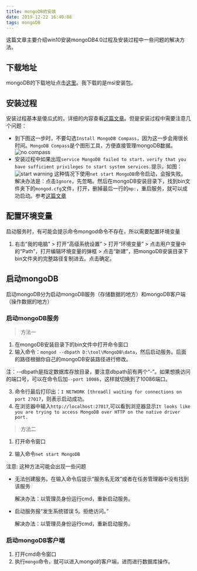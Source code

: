 ```yaml
---
title: mongoDB的安装
date: 2019-12-22 16:40:08
tags: mongoDB
---
```


这篇文章主要介绍win10安装mongoDB4.0过程及安装过程中一些问题的解决方法。

<!-- more -->

## 下载地址

mongoDB的下载地址点击[这里][1]。我下载的是msi安装包。

## 安装过程

安装过程基本是傻瓜式的，详细的内容查看[这篇文章][2]。但是安装过程中需要注意几个问题：

* 到下图这一步时，不要勾选`Install MongoDB Compass`，因为这一步会用很长时间。`MongoDB Compass`是个图形工具，方便直接管理mongoDB数据。
  ![no compass][pic1]
* 安装过程中如果出现`service MongoDB failed to start，verify that you have sufficient privileges to start system services.`提示，如图：
  ![start warning][pic2]
  这种情况下使用`net start MongoDB`命令启动，会报失败。
  解决办法是：点击`Ignore`，先忽略。然后在mongoDB安装目录下，找到bin文件夹下的`mongod.cfg`文件，打开，删掉最后一行的`mp:`，重启服务，就可以成功启动。参考[这篇文章][2]

## 配置环境变量
启动服务时，有可能会提示命令mongod命令不存在，所以需要配置环境变量

 1. 右击“我的电脑” > 打开“高级系统设置” > 打开“环境变量” > 点击用户变量中的“Path”，打开编辑环境变量的弹框 > 点击“新建”，把mongoDB安装目录下bin文件夹的完整路径复制进去。点击确定。

## 启动mongoDB

启动mongoDB分为启动mongoDB服务（存储数据的地方）和mongoDB客户端（操作数据的地方）

### 启动mongoDB服务

> 方法一

1. 在mongoDB安装目录下的bin文件中打开命令窗口
2. 输入命令：`mongod --dbpath D:\tool\MongoDB\data`，然后启动服务。后面的路径根据你自己的mongoDB安装路径进行修改。

注：--dbpath是指定数据库存放目录，要注意dbpath前有两个“-”。如果想换访问的端口号，可以在命令后加`--port 10086`，这样就切换到了10086端口。

3. 命令行最后打印出：`I NETWORK [threadl] waiting for connections on port 27017`，则表示启动成功。
4. 在浏览器中输入`http://localhost:27017`,可以看到浏览器显示`It looks like you are trying to access MongoDB over HTTP on the native driver port.`

> 方法二

1. 打开命令窗口

2. 输入命令`net start MongoDB`

注意: 这种方法可能会出现一些问题

* 无法创建服务。在输入命令后提示“服务名无效”或者在任务管理器中没有找到该服务
  
  解决办法：以管理员身份运行cmd，重新启动服务。

* 启动服务报“发生系统错误 5。拒绝访问。”
  
  解决办法：以管理员身份运行cmd，重新启动服务。

### 启动mongoDB客户端

1. 打开cmd命令窗口
2. 执行`mongo`命令，就可以进入mongo的客户端，进而进行数据库操作。

[1]: https://www.mongodb.org/dl/win32
[2]: https://blog.csdn.net/qq_20084101/article/details/82261195
[pic1]: https://img-blog.csdn.net/2018091918200759?watermark/2/text/aHR0cHM6Ly9ibG9nLmNzZG4ubmV0L2R0YTA1MDI=/font/5a6L5L2T/fontsize/400/fill/I0JBQkFCMA==/dissolve/70
[pic2]: https://img-blog.csdnimg.cn/20190818135529950.png?x-oss-process=image/watermark,type_ZmFuZ3poZW5naGVpdGk,shadow_10,text_aHR0cHM6Ly9ibG9nLmNzZG4ubmV0L3dlaXhpbl80NDE5ODk2NQ==,size_16,color_FFFFFF,t_70